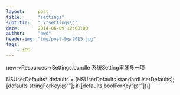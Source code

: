 ```yaml
---
layout:     post
title:      "settings"
subtitle:   " \"settings\""
date:       2014-06-09 12:00:00
author:     "awd"
header-img: "img/post-bg-2015.jpg"
tags:
    - iOS
---
```

new->Resources->Settings.bundle
系统Setting里就多一项

NSUserDefaults* defaults = [NSUserDefaults standardUserDefaults];
[defaults stringForKey:@“”];
if([defaults boolForKey”@“”]){}





